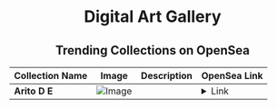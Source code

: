 <div align="center">

# Digital Art Gallery

## Trending Collections on OpenSea

| Collection Name                       | Image                                                                                     | Description                       | OpenSea Link                                                                                          |
|---------------------------------------|-------------------------------------------------------------------------------------------|-----------------------------------|--------------------------------------------------------------------------------------------------------|
| **Arito D E** | ![Image](https://i.seadn.io/s/raw/files/9cbabd3c9981021713864e7c9cca2e1b.jpg?w=500&auto=format?w=200&auto=format) |  | <details><summary>Link</summary>[Arito D E](https://opensea.io/collection/arito-d-e-1)</details> |

</div>